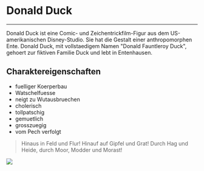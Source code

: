 # Donald Duck

---

Donald Duck ist eine Comic- und Zeichentrickfilm-Figur aus dem US-amerikanischen Disney-Studio. Sie hat die Gestalt einer anthropomorphen Ente.
Donald Duck, mit vollstaedigem Namen "Donald Fauntleroy Duck", gehoert zur fiktiven Familie Duck und lebt in Entenhausen.

## Charaktereigenschaften

* fuelliger Koerperbau
* Watschelfuesse
* neigt zu Wutausbruechen
* cholerisch
* tollpatschig
* gemuetlich
* grosszuegig
* vom Pech verfolgt

> Hinaus in Feld und Flur! Hinauf auf Gipfel und Grat! Durch Hag und Heide, durch Moor, Modder und Morast!

<img src="https://upload.wikimedia.org/wikipedia/en/thumb/b/b4/Donald_Duck.svg/220px-Donald_Duck.svg.png"/>
